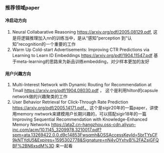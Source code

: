 ### 推荐领域paper
#### 冷启动方向
1. Neural Collabarative Reasoning https://arxiv.org/pdf/2005.08129.pdf, 这是将逻辑推理加入nn的训练当中，是从“感知”perception 到“认知”recognition的一个重要的工作
2. Warm Up Cold-start Advertisements: Improving CTR Predictions via Learning to Learn ID Embeddings https://arxiv.org/pdf/1904.11547.pdf 基于meta-learning的思路来为新品训练embedding，对少样本更加的友好

#### 用户兴趣方向
1. Multi-Interest Network with Dynamic Routing for Recommendation at Tmall https://arxiv.org/pdf/1904.08030.pdf ， 这个是利用hilton的capsule network做的兴趣聚类的工作
2. User Behavior Retrieval for Click-Through Rate Prediction https://arxiv.org/pdf/2005.14171.pdf， 这个是sigir20年的一篇paper，讲使用memory nwtwork来建模用户长期兴趣的，可以搭配sigir18年的一篇Improving Sequential Recommendation with Knowledge-Enhanced Memory Networks https://ata2.cn-hangzhou.oss-cdn.aliyun-inc.com/acm/10.1145_3209978.3210017.pdf?spm=ata.13269422.0.0.d9c14853Fwsqmh&OSSAccessKeyId=5brTYsCF9kNTYdU5&Expires=1595302778&Signature=nN4vOYxhvB%2FAZsjGFQBF%2BN6xsdM%3D  来一起看  
